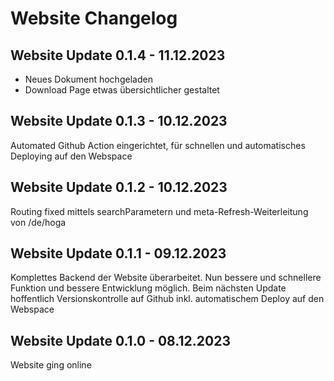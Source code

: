 # Website Changelog


## Website Update 0.1.4 - 11.12.2023
- Neues Dokument hochgeladen
- Download Page etwas übersichtlicher gestaltet


## Website Update 0.1.3 - 10.12.2023
Automated Github Action eingerichtet, für schnellen und automatisches Deploying auf den Webspace


## Website Update 0.1.2 - 10.12.2023
Routing fixed mittels searchParametern und meta-Refresh-Weiterleitung von /de/hoga


## Website Update 0.1.1 - 09.12.2023
Komplettes Backend der Website überarbeitet. Nun bessere und schnellere Funktion und bessere Entwicklung möglich. Beim nächsten Update hoffentlich Versionskontrolle auf Github inkl. automatischem Deploy auf den Webspace


## Website Update 0.1.0 - 08.12.2023
Website ging online